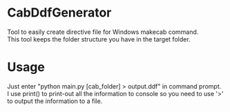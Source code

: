# CabDdfGenerator
Tool to easily create directive file for Windows makecab command.  
This tool keeps the folder structure you have in the target folder.

# Usage
Just enter "python main.py [cab_folder] > output.ddf" in command prompt.  
I use print() to print-out all the information to console so you need to use '>' to output the information to a file.
